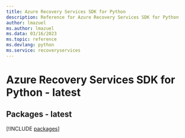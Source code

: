 ```yaml
---
title: Azure Recovery Services SDK for Python
description: Reference for Azure Recovery Services SDK for Python
author: lmazuel
ms.author: lmazuel
ms.data: 03/16/2023
ms.topic: reference
ms.devlang: python
ms.service: recoveryservices
---
```

# Azure Recovery Services SDK for Python - latest
## Packages - latest
[!INCLUDE [packages](recovery-services-index.md)]